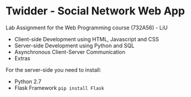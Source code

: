 # Twidder - Social Network Web App
Lab Assignment for the Web Programming course (732A56) - LiU

- Client-side Development using HTML, Javascript and CSS
- Server-side Development using Python and SQL
- Asynchronous Client-Server Communication
- Extras

For the server-side you need to install:

- Python 2.7
- Flask Framework `pip install Flask`